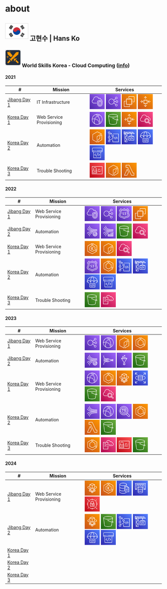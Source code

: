 # about

<html>
<style>
img {
    display: inline !important;
}
img.withText {
    height: 48px !important;
    border: 1px solid #ddd !important;
    margin: 0px !important;
    margin-bottom: 6px !important;
    padding: 0px !important;
}
</style>

## <img class="withText" src="/img/korea_flag.png" alt="[KR]" /> 고현수 | Hans Ko

### <img class="withText" src="/img/awsskills.png" alt="[AWS]" /> World Skills Korea - Cloud Computing ([info](https://meister.hrdkorea.or.kr/sub/3/2/1/20160512110924569100_view.do))

#### 2021
| # | Mission | Services |
| ------------- | ------------- | ------------- |
| [Jibang Day 1](https://github.com/AWS-Skills/2021/tree/main/jibang/day1)  | IT Infrastructure | <img src="/img/aws/vpc.svg" alt="" height="48" /> <img src="/img/aws/elb.svg" alt="" height="48" /> <img src="/img/aws/ec2.svg" alt="" height="48" /> <img src="/img/aws/asg.svg" alt="" height="48" /> |
| [Korea Day 1](https://github.com/AWS-Skills/2021/tree/main/korea/day1)  | Web Service Provisioning | <img src="/img/aws/cloudfront.svg" alt="" height="48" /> <img src="/img/aws/s3.svg" alt="" height="48" /> <img src="/img/aws/asg.svg" alt="" height="48" /> <img src="/img/aws/cloudwatch.svg" alt="" height="48" /> |
| [Korea Day 2](https://github.com/AWS-Skills/2021/tree/main/korea/day2)  | Automation | <img src="/img/aws/ecr.svg" alt="" height="48" /> <img src="/img/aws/codecommit.svg" alt="" height="48" /> <img src="/img/aws/codebuild.svg" alt="" height="48" /> <img src="/img/aws/codedeploy.svg" alt="" height="48" /> <img src="/img/aws/codepipeline.svg" alt="" height="48" /> |
| [Korea Day 3](https://github.com/AWS-Skills/2021/tree/main/korea/day3)  | Trouble Shooting | <img src="/img/aws/iam.svg" alt="" height="48" /> <img src="/img/aws/ecr.svg" alt="" height="48" /> <img src="/img/aws/lambda.svg" alt="" height="48" />  |

#### 2022
| # | Mission | Services |
| ------------- | ------------- | ------------- |
| [Jibang Day 1](https://github.com/AWS-Skills/2022/tree/main/jibang/day1) | Web Service Provisioning | <img src="/img/aws/vpc.svg" alt="" height="48" /> <img src="/img/aws/elb.svg" alt="" height="48" /> <img src="/img/aws/route53.svg" alt="" height="48" /> <img src="/img/aws/ec2.svg" alt="" height="48" /> |
| [Jibang Day 2](https://github.com/AWS-Skills/2022/tree/main/jibang/day2) | Automation | <img src="/img/aws/kinesisdatastreams.svg" alt="" height="48" /> <img src="/img/aws/kinesisdataanalytics.svg" alt="" height="48" /> <img src="/img/aws/s3.svg" alt="" height="48" /> <img src="/img/aws/cloudwatch.svg" alt="" height="48" /> |
| [Korea Day 1](https://github.com/AWS-Skills/2022/tree/main/korea/day1)  | Web Service Provisioning | <img src="/img/aws/eks.svg" alt="" height="48" /> <img src="/img/aws/ecr.svg" alt="" height="48" /> <img src="/img/aws/cloudwatch.svg" alt="" height="48" /> |
| [Korea Day 2](https://github.com/AWS-Skills/2022/tree/main/korea/day2) | Automation | <img src="/img/aws/route53.svg" alt="" height="48" /> <img src="/img/aws/ecs.svg" alt="" height="48" /> <img src="/img/aws/codecommit.svg" alt="" height="48" /> <img src="/img/aws/codebuild.svg" alt="" height="48" /> <img src="/img/aws/codedeploy.svg" alt="" height="48" /> <img src="/img/aws/codepipeline.svg" alt="" height="48" /> |
| [Korea Day 3](https://github.com/AWS-Skills/2022/tree/main/korea/day3) | Trouble Shooting | <img src="/img/aws/s3.svg" alt="" height="48" /> <img src="/img/aws/cloudformation.svg" alt="" height="48" /> |

#### 2023
| # | Mission | Services |
| ------------- | ------------- | ------------- |
| [Jibang Day 1](https://github.com/AWS-Skills/2023/tree/main/jibang/day1) | Web Service Provisioning | <img src="/img/aws/elb.svg" alt="" height="48" /> <img src="/img/aws/cloudfront.svg" alt="" height="48" /> <img src="/img/aws/ecr.svg" alt="" height="48" /> <img src="/img/aws/ecs.svg" alt="" height="48" /> |
| [Jibang Day 2](https://github.com/AWS-Skills/2023/tree/main/jibang/day2) | Automation | <img src="/img/aws/kinesisdatastreams.svg" alt="" height="48" /> <img src="/img/aws/kinesisfirehose.svg" alt="" height="48" /> <img src="/img/aws/glue.svg" alt="" height="48" /> <img src="/img/aws/s3.svg" alt="" height="48" /> |
| [Korea Day 1](https://github.com/AWS-Skills/2023/tree/main/korea/day1)  | Web Service Provisioning | <img src="/img/aws/cloudfront.svg" alt="" height="48" /> <img src="/img/aws/ecs.svg" alt="" height="48" /> <img src="/img/aws/fargate.svg" alt="" height="48" /> <img src="/img/aws/rds.svg" alt="" height="48" /> <img src="/img/aws/s3.svg" alt="" height="48" /> <img src="/img/aws/cloudwatch.svg" alt="" height="48" /> |
| [Korea Day 2](https://github.com/AWS-Skills/2023/tree/main/korea/day2) | Automation | <img src="/img/aws/kinesis.svg" alt="" height="48" /> <img src="/img/aws/cloudfront.svg" alt="" height="48" /> <img src="/img/aws/athena.svg" alt="" height="48" /> <img src="/img/aws/ecs.svg" alt="" height="48" /> <img src="/img/aws/lambda.svg" alt="" height="48" /> <img src="/img/aws/s3.svg" alt="" height="48" /> |
| [Korea Day 3](https://github.com/AWS-Skills/2023/tree/main/korea/day3) | Trouble Shooting | <img src="/img/aws/ecs.svg" alt="" height="48" /> <img src="/img/aws/cloudformation.svg" alt="" height="48" /> <img src="/img/aws/iam.svg" alt="" height="48" /> <img src="/img/aws/s3.svg" alt="" height="48" /> |
 
#### 2024
| # | Mission | Services |
| ------------- | ------------- | ------------- |
| [Jibang Day 1](https://github.com/AWS-Skills/2024/tree/main/jibang/day1) | Web Service Provisioning | <img src="/img/aws/fargate.svg" alt="" height="48" /> <img src="/img/aws/eks.svg" alt="" height="48" /> <img src="/img/aws/documentdb.svg" alt="" height="48" /> <img src="/img/aws/elasticache.svg" alt="" height="48" /> <img src="/img/aws/secretsmanager.svg" alt="" height="48" /> |
| [Jibang Day 2](https://github.com/AWS-Skills/2024/tree/main/jibang/day2) | Automation | <img src="/img/aws/fargate.svg" alt="" height="48" /> <img src="/img/aws/s3.svg" alt="" height="48" /> <img src="/img/aws/codecommit.svg" alt="" height="48" /> <img src="/img/aws/codebuild.svg" alt="" height="48" /> <img src="/img/aws/codedeploy.svg" alt="" height="48" /> <img src="/img/aws/codepipeline.svg" alt="" height="48" /> |
| [Korea Day 1](https://github.com/AWS-Skills/2024/tree/main/korea/day1) | | |
| [Korea Day 2](https://github.com/AWS-Skills/2024/tree/main/korea/day2) | | |
| [Korea Day 3](https://github.com/AWS-Skills/2024/tree/main/korea/day3) | | |

</html>